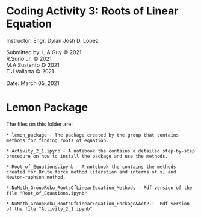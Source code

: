 # Coding Activity 3: Roots of Linear Equation

 Instructor: Engr. Dylan Josh D. Lopez <br>

 Submitted by: L.A Guy © 2021 <br>
	       R.Surio Jr. © 2021 <br>
	       M.A Sustento © 2021 <br>
	       T.J Vallarta © 2021 <br>

 Date: March 05, 2021

# Lemon Package

 The files on this folder are:

	* lemon_package - The package created by the group that contains methods for finding roots of equation.

	* Activity_2_1.ipynb - A notebook the contains a detailed step-by-step procedure on how to install the package and use the methods.

	* Root_of_Equations.ipynb - A notebook the contains the methods created for Brute force method (iteration and interms of x) and Newton-raphson method.

	* NuMeth_GroupRoku_RootsOfLinearEquation_Methods - Pdf version of the file "Root_of_Equations.ipynb"

	* NuMeth_GroupRoku_RootsOfLinearEquation_Package&Act2.1- Pdf version of the file "Activity_2_1.ipynb"
